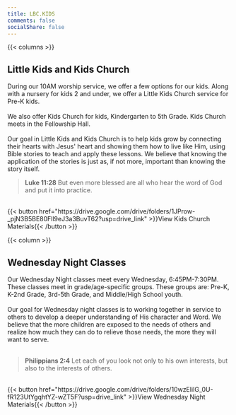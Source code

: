 ```yaml
---
title: LBC.KIDS
comments: false
socialShare: false
---
```


{{< columns >}}
## Little Kids and Kids Church
During our 10AM worship service, we offer a few options for our kids. Along with a nursery for kids 2 and under, we offer a Little Kids Church service for Pre-K kids.</br>
</br>
We also offer Kids Church for kids, Kindergarten to 5th Grade. Kids Church meets in the Fellowship Hall.</br>
</br>
Our goal in Little Kids and Kids Church is to help kids grow by connecting their hearts with Jesus' heart and showing them how to live like Him, using Bible stories to teach and apply these lessons. We believe that knowing the application of the stories is just as, if not more, important than knowing the story itself. 
<br>
> **Luke 11:28** But even more blessed are all who hear the word of God and put it into practice.<br>
<br>
{{< button href="https://drive.google.com/drive/folders/1JProw-_pjN3B5BE80Fll9eJ3a3BuvT62?usp=drive_link" >}}View Kids Church Materials{{< /button >}}

{{< column >}}
## Wednesday Night Classes
Our Wednesday Night classes meet every Wednesday, 6:45PM-7:30PM. These classes meet in grade/age-specific groups. These groups are: Pre-K, K-2nd Grade, 3rd-5th Grade, and Middle/High School youth.<br>
<br>
Our goal for Wednesday night classes is to working together in service to others to develop a deeper understanding of His character and Word. We believe that the more children are exposed to the needs of others and realize how much they can do to relieve those needs, the more they will want to serve.<br>
<br>
> **Philippians 2:4** Let each of you look not only to his own interests, but also to the interests of others.<br>
<br>
{{< button href="https://drive.google.com/drive/folders/10wzEliIG_0U-fR123UtYgqhtYZ-wZT5F?usp=drive_link" >}}View Wednesday Night Materials{{< /button >}}

